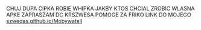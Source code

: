 CHUJ DUPA CIPKA ROBIE WHIPKA JAKBY KTOS CHCIAL ZROBIC
WLASNA APKE ZAPRASZAM DC KRSZWESA
POMOGE ZA FRIKO 
LINK DO MOJEGO
[szwedas.github.io/Mobywatell](url)

